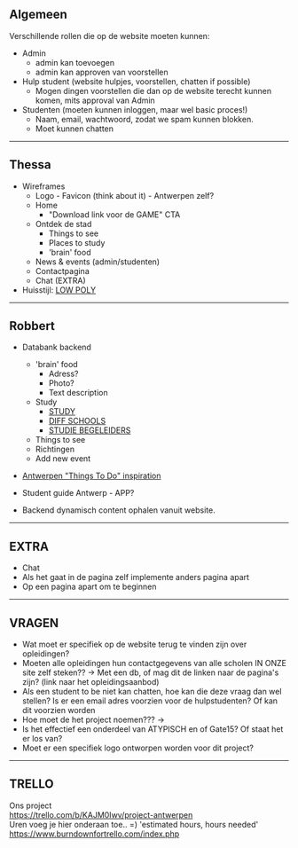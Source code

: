 
Algemeen
---

Verschillende rollen die op de website moeten kunnen:
- Admin
  - admin kan toevoegen
  - admin kan approven van voorstellen
- Hulp student (website hulpjes, voorstellen, chatten if possible)
  - Mogen dingen voorstellen die dan op de website terecht kunnen komen, mits approval van Admin
- Studenten (moeten kunnen inloggen, maar wel basic proces!)
  - Naam, email, wachtwoord, zodat we spam kunnen blokken.
  - Moet kunnen chatten

---
Thessa
---

- Wireframes
  - Logo - Favicon (think about it) - Antwerpen zelf?
  - Home
    - "Download link voor de GAME" CTA
  - Ontdek de stad
    - Things to see
    - Places to study
    - 'brain' food
  - News & events (admin/studenten)
  - Contactpagina
  - Chat (EXTRA)
- Huisstijl:
[LOW POLY](https://www.dreamstime.com/stock-illustration-universal-modern-icons-web-mobile-app-polygonal-backgrounds-business-finance-multimedia-hipster-style-low-poly-image57637198)

---
Robbert
---

- Databank backend

  - 'brain' food
    - Adress?
    - Photo?
    - Text description
  - Study
    - [STUDY](https://www.gate15.be/nl/home)
    - [DIFF SCHOOLS](https://www.gate15.be/nl/content/detail/wegwijs/hoger-onderwijs-in-antwerpen)
    - [STUDIE BEGELEIDERS](https://www.kdg.be/contact/)
  - Things to see
  - Richtingen
  - Add new event
- [Antwerpen "Things To Do" inspiration ](http://www.visitantwerpen.be/en/thema-s-en/kinderen-en)
- Student guide Antwerp - APP?
- Backend dynamisch content ophalen vanuit website.
---
EXTRA
---

- Chat
 - Als het gaat in de pagina zelf implemente anders pagina apart
 - Op een pagina apart om te beginnen


---
VRAGEN
---

- Wat moet er specifiek op de website terug te vinden zijn over opleidingen?
- Moeten alle opleidingen hun contactgegevens van alle scholen IN ONZE site zelf steken?? -> Met een db, of mag dit de linken naar de pagina's zijn? (link naar het opleidingsaanbod)
- Als een student to be niet kan chatten, hoe kan die deze vraag dan wel stellen? Is er een email adres voorzien voor de hulpstudenten? Of kan dit voorzien worden
- Hoe moet de het project noemen??? ->
- Is het effectief een onderdeel van ATYPISCH en of Gate15?
  Of staat het er los van?
- Moet er een specifiek logo ontworpen worden voor dit project?

---
TRELLO
---

Ons project <br>
https://trello.com/b/KAJM0Iwv/project-antwerpen <br>
Uren voeg je hier onderaan toe.. =) 'estimated hours, hours needed' <br>
https://www.burndownfortrello.com/index.php
